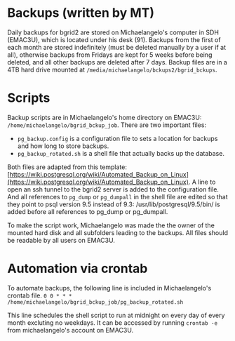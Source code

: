 # Backups (written by MT)
Daily backups for bgrid2 are stored on Michaelangelo's computer in SDH (EMAC3U), which is located under his desk (91). Backups from the first of each month are stored indefinitely (must be deleted manually by a user if at all), otherwise backups from Fridays are kept for 5 weeks before being deleted, and all other backups are deleted after 7 days. Backup files are in a 4TB hard drive mounted at `/media/michaelangelo/bckups2/bgrid_bckups`.

# Scripts
Backup scripts are in Michaelangelo's home directory on EMAC3U: `/home/michaelangelo/bgrid_bckup_job`.
There are two important files: 
 - `pg_backup.config` is a configuration file to sets a location for backups and how long to store backups. 
 - `pg_backup_rotated.sh` is a shell file that actually backs up the database. 
 
Both files are adapted from this template: [https://wiki.postgresql.org/wiki/Automated_Backup_on_Linux](https://wiki.postgresql.org/wiki/Automated_Backup_on_Linux). A line to open an ssh tunnel to the bgrid2 server is added to the configuration file. And all references to `pg_dump` or `pg_dumpall` in the shell file are edited so that they point to psql version 9.5 instead of 9.3: /usr/lib/postgresql/9.5/bin/ is added before all references to pg_dump or pg_dumpall. 

To make the script work, Michaelangelo was made the the owner of the mounted hard disk and all subfolders leading to the backups. All files should be readable by all users on EMAC3U.  

# Automation via crontab
To automate backups, the following line is included in Michaelangelo's crontab file. 
``0 0 * * * /home/michaelangelo/bgrid_bckup_job/pg_backup_rotated.sh``

This line schedules the shell script to run at midnight on every day of every month excluting no weekdays. It can be accessed by running `crontab -e` from michaelangelo's account on EMAC3U. 
